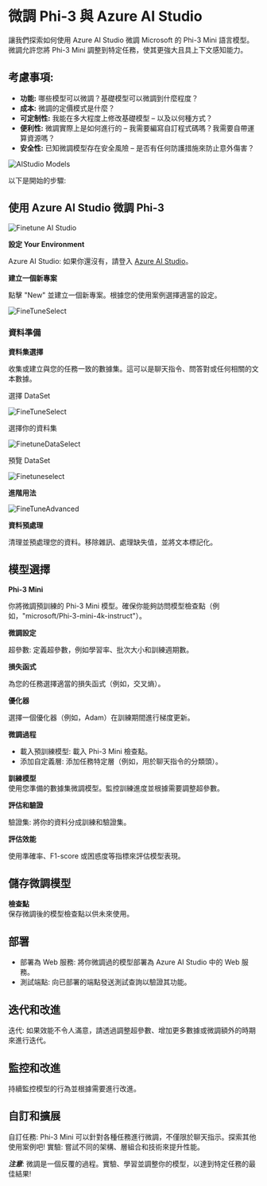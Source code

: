 ﻿# **微調 Phi-3 與 Azure AI Studio**

讓我們探索如何使用 Azure AI Studio 微調 Microsoft 的 Phi-3 Mini 語言模型。微調允許您將 Phi-3 Mini 調整到特定任務，使其更強大且具上下文感知能力。

## 考慮事項:

- **功能:** 哪些模型可以微調？基礎模型可以微調到什麼程度？
- **成本:** 微調的定價模式是什麼？
- **可定制性:** 我能在多大程度上修改基礎模型 – 以及以何種方式？
- **便利性:** 微調實際上是如何進行的 – 我需要編寫自訂程式碼嗎？我需要自帶運算資源嗎？
- **安全性:** 已知微調模型存在安全風險 – 是否有任何防護措施來防止意外傷害？

![AIStudio Models](../../imgs/05/AIStudio/AIStudioModels.png)

以下是開始的步驟:

## 使用 Azure AI Studio 微調 Phi-3

![Finetune AI Studio](../../imgs/05/AIStudio/AIStudiofinetune.png)

**設定 Your Environment**

Azure AI Studio: 如果你還沒有，請登入 [Azure AI Studio](https://ai.azure.com?WT.mc_id=aiml-138114-kinfeylo)。

**建立一個新專案**

點擊 "New" 並建立一個新專案。根據您的使用案例選擇適當的設定。

![FineTuneSelect](../../imgs/05/AIStudio/AIStudiofinetuneselect.png)

### 資料準備

**資料集選擇**

收集或建立與您的任務一致的數據集。這可以是聊天指令、問答對或任何相關的文本數據。

選擇 DataSet

![FineTuneSelect](../../imgs/05/AIStudio/AIStudiofintunetask.png)

選擇你的資料集

![FinetuneDataSelect](../../imgs/05/AIStudio/AIStudiodatafintuneselect.png)

預覽 DataSet

![Finetuneselect](../../imgs/05/AIStudio/AIStudiofinetunepreview.png)

**進階用法**

![FineTuneAdvanced](../../imgs/05/AIStudio/AIStudiofinetuneadvanced.png)

**資料預處理**

清理並預處理您的資料。移除雜訊、處理缺失值，並將文本標記化。

## 模型選擇

**Phi-3 Mini**

你將微調預訓練的 Phi-3 Mini 模型。確保你能夠訪問模型檢查點（例如，"microsoft/Phi-3-mini-4k-instruct"）。

**微調設定**

超參數: 定義超參數，例如學習率、批次大小和訓練週期數。

**損失函式**

為您的任務選擇適當的損失函式（例如，交叉熵）。

**優化器**

選擇一個優化器（例如，Adam）在訓練期間進行梯度更新。

**微調過程**

- 載入預訓練模型: 載入 Phi-3 Mini 檢查點。
- 添加自定義層: 添加任務特定層（例如，用於聊天指令的分類頭）。

**訓練模型**  
使用您準備的數據集微調模型。監控訓練進度並根據需要調整超參數。

**評估和驗證**

驗證集: 將你的資料分成訓練和驗證集。

**評估效能**

使用準確率、F1-score 或困惑度等指標來評估模型表現。

## 儲存微調模型

**檢查點**  
保存微調後的模型檢查點以供未來使用。

## 部署

- 部署為 Web 服務: 將你微調過的模型部署為 Azure AI Studio 中的 Web 服務。
- 測試端點: 向已部署的端點發送測試查詢以驗證其功能。

## 迭代和改進

迭代: 如果效能不令人滿意，請透過調整超參數、增加更多數據或微調額外的時期來進行迭代。

## 監控和改進

持續監控模型的行為並根據需要進行改進。

## 自訂和擴展

自訂任務: Phi-3 Mini 可以針對各種任務進行微調，不僅限於聊天指示。探索其他使用案例吧!
實驗: 嘗試不同的架構、層組合和技術來提升性能。

***注意***: 微調是一個反覆的過程。實驗、學習並調整你的模型，以達到特定任務的最佳結果!

